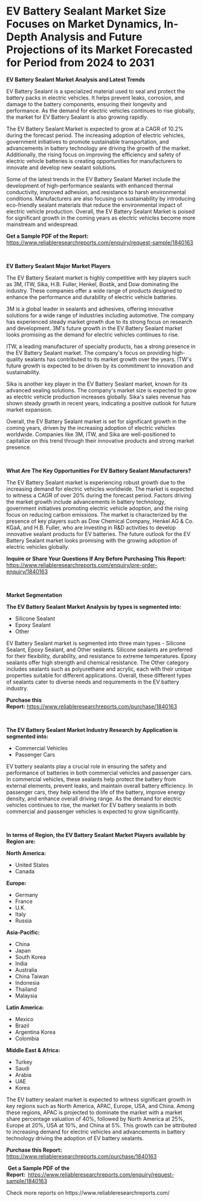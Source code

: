 <p><h1>EV Battery Sealant Market Size Focuses on Market Dynamics, In-Depth Analysis and Future Projections of its Market Forecasted for Period from 2024 to 2031</h1></p><p><strong>EV Battery Sealant Market Analysis and Latest Trends</strong></p>
<p><p>EV Battery Sealant is a specialized material used to seal and protect the battery packs in electric vehicles. It helps prevent leaks, corrosion, and damage to the battery components, ensuring their longevity and performance. As the demand for electric vehicles continues to rise globally, the market for EV Battery Sealant is also growing rapidly.</p><p>The EV Battery Sealant Market is expected to grow at a CAGR of 10.2% during the forecast period. The increasing adoption of electric vehicles, government initiatives to promote sustainable transportation, and advancements in battery technology are driving the growth of the market. Additionally, the rising focus on improving the efficiency and safety of electric vehicle batteries is creating opportunities for manufacturers to innovate and develop new sealant solutions.</p><p>Some of the latest trends in the EV Battery Sealant Market include the development of high-performance sealants with enhanced thermal conductivity, improved adhesion, and resistance to harsh environmental conditions. Manufacturers are also focusing on sustainability by introducing eco-friendly sealant materials that reduce the environmental impact of electric vehicle production. Overall, the EV Battery Sealant Market is poised for significant growth in the coming years as electric vehicles become more mainstream and widespread.</p></p>
<p><strong>Get a Sample PDF of the Report:&nbsp;</strong> <a href="https://www.reliableresearchreports.com/enquiry/request-sample/1840163">https://www.reliableresearchreports.com/enquiry/request-sample/1840163</a></p>
<p>&nbsp;</p>
<p><strong>EV Battery Sealant Major Market Players</strong></p>
<p><p>The EV Battery Sealant market is highly competitive with key players such as 3M, ITW, Sika, H.B. Fuller, Henkel, Bostik, and Dow dominating the industry. These companies offer a wide range of products designed to enhance the performance and durability of electric vehicle batteries.</p><p>3M is a global leader in sealants and adhesives, offering innovative solutions for a wide range of industries including automotive. The company has experienced steady market growth due to its strong focus on research and development. 3M's future growth in the EV Battery Sealant market looks promising as the demand for electric vehicles continues to rise.</p><p>ITW, a leading manufacturer of specialty products, has a strong presence in the EV Battery Sealant market. The company's focus on providing high-quality sealants has contributed to its market growth over the years. ITW's future growth is expected to be driven by its commitment to innovation and sustainability.</p><p>Sika is another key player in the EV Battery Sealant market, known for its advanced sealing solutions. The company's market size is expected to grow as electric vehicle production increases globally. Sika's sales revenue has shown steady growth in recent years, indicating a positive outlook for future market expansion.</p><p>Overall, the EV Battery Sealant market is set for significant growth in the coming years, driven by the increasing adoption of electric vehicles worldwide. Companies like 3M, ITW, and Sika are well-positioned to capitalize on this trend through their innovative products and strong market presence.</p></p>
<p>&nbsp;</p>
<p><strong>What Are The Key Opportunities For EV Battery Sealant Manufacturers?</strong></p>
<p><p>The EV Battery Sealant market is experiencing robust growth due to the increasing demand for electric vehicles worldwide. The market is expected to witness a CAGR of over 20% during the forecast period. Factors driving the market growth include advancements in battery technology, government initiatives promoting electric vehicle adoption, and the rising focus on reducing carbon emissions. The market is characterized by the presence of key players such as Dow Chemical Company, Henkel AG & Co. KGaA, and H.B. Fuller, who are investing in R&D activities to develop innovative sealant products for EV batteries. The future outlook for the EV Battery Sealant market looks promising with the growing adoption of electric vehicles globally.</p></p>
<p><strong>Inquire or Share Your Questions If Any Before Purchasing This Report:</strong> <a href="https://www.reliableresearchreports.com/enquiry/pre-order-enquiry/1840163">https://www.reliableresearchreports.com/enquiry/pre-order-enquiry/1840163</a></p>
<p>&nbsp;</p>
<p><strong>Market Segmentation</strong></p>
<p><strong>The EV Battery Sealant Market Analysis by types is segmented into:</strong></p>
<p><ul><li>Silicone Sealant</li><li>Epoxy Sealant</li><li>Other</li></ul></p>
<p><p>EV Battery Sealant market is segmented into three main types - Silicone Sealant, Epoxy Sealant, and Other sealants. Silicone sealants are preferred for their flexibility, durability, and resistance to extreme temperatures. Epoxy sealants offer high strength and chemical resistance. The Other category includes sealants such as polyurethane and acrylic, each with their unique properties suitable for different applications. Overall, these different types of sealants cater to diverse needs and requirements in the EV battery industry.</p></p>
<p><strong>Purchase this Report:&nbsp;</strong><a href="https://www.reliableresearchreports.com/purchase/1840163">https://www.reliableresearchreports.com/purchase/1840163</a></p>
<p>&nbsp;</p>
<p><strong>The EV Battery Sealant Market Industry Research by Application is segmented into:</strong></p>
<p><ul><li>Commercial Vehicles</li><li>Passenger Cars</li></ul></p>
<p><p>EV battery sealants play a crucial role in ensuring the safety and performance of batteries in both commercial vehicles and passenger cars. In commercial vehicles, these sealants help protect the battery from external elements, prevent leaks, and maintain overall battery efficiency. In passenger cars, they help extend the life of the battery, improve energy density, and enhance overall driving range. As the demand for electric vehicles continues to rise, the market for EV battery sealants in both commercial and passenger vehicles is expected to grow significantly.</p></p>
<p>&nbsp;</p>
<p><strong>In terms of Region, the EV Battery Sealant Market Players available by Region are:</strong></p>
<p>
    <p> <strong> North America: </strong>
        <ul>
            <li>United States</li>
            <li>Canada</li>
        </ul>
        </p> 
    <p> <strong> Europe: </strong>
        <ul>
            <li>Germany</li>
            <li>France</li>
            <li>U.K.</li>
            <li>Italy</li>
            <li>Russia</li>
        </ul>
        </p> 
    <p> <strong> Asia-Pacific: </strong>
        <ul>
            <li>China</li>
            <li>Japan</li>
            <li>South Korea</li>
            <li>India</li>
            <li>Australia</li>
            <li>China Taiwan</li>
            <li>Indonesia</li>
            <li>Thailand</li>
            <li>Malaysia</li>
        </ul>
        </p> 
    <p> <strong> Latin America: </strong>
        <ul>
            <li>Mexico</li>
            <li>Brazil</li>
            <li>Argentina Korea</li>
            <li>Colombia</li>
        </ul>
        </p> 
    <p> <strong> Middle East & Africa: </strong>
        <ul>
            <li>Turkey</li>
            <li>Saudi</li>
            <li>Arabia</li>
            <li>UAE</li>
            <li>Korea</li>
        </ul>
    </p>
    </p>
<p><p>The EV battery sealant market is expected to witness significant growth in key regions such as North America, APAC, Europe, USA, and China. Among these regions, APAC is projected to dominate the market with a market share percentage valuation of 40%, followed by North America at 25%, Europe at 20%, USA at 10%, and China at 5%. This growth can be attributed to increasing demand for electric vehicles and advancements in battery technology driving the adoption of EV battery sealants.</p></p>
<p><strong>Purchase this Report: </strong><a href="https://www.reliableresearchreports.com/purchase/1840163">https://www.reliableresearchreports.com/purchase/1840163</a></p>
<p>&nbsp;<strong>Get a Sample PDF of the Report:&nbsp;&nbsp;</strong><a href="https://www.reliableresearchreports.com/enquiry/request-sample/1840163">https://www.reliableresearchreports.com/enquiry/request-sample/1840163</a></p>
<p><strong></strong></p>
<p>Check more reports on https://www.reliableresearchreports.com/</p>